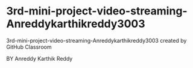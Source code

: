 # 3rd-mini-project-video-streaming-Anreddykarthikreddy3003
3rd-mini-project-video-streaming-Anreddykarthikreddy3003 created by GitHub Classroom

BY 
Anreddy Karthik Reddy
